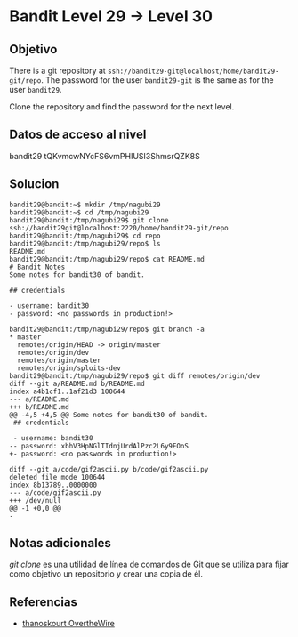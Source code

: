 # Bandit Level 29 → Level 30
## Objetivo
There is a git repository at `ssh://bandit29-git@localhost/home/bandit29-git/repo`. The password for the user `bandit29-git` is the same as for the user `bandit29`.

Clone the repository and find the password for the next level.

## Datos de acceso al nivel
bandit29
tQKvmcwNYcFS6vmPHIUSI3ShmsrQZK8S
## Solucion
```shell
bandit29@bandit:~$ mkdir /tmp/nagubi29
bandit29@bandit:~$ cd /tmp/nagubi29
bandit29@bandit:/tmp/nagubi29$ git clone ssh://bandit29git@localhost:2220/home/bandit29-git/repo
bandit29@bandit:/tmp/nagubi29$ cd repo
bandit29@bandit:/tmp/nagubi29/repo$ ls
README.md
bandit29@bandit:/tmp/nagubi29/repo$ cat README.md 
# Bandit Notes
Some notes for bandit30 of bandit.

## credentials

- username: bandit30
- password: <no passwords in production!>

bandit29@bandit:/tmp/nagubi29/repo$ git branch -a
* master
  remotes/origin/HEAD -> origin/master
  remotes/origin/dev
  remotes/origin/master
  remotes/origin/sploits-dev
bandit29@bandit:/tmp/nagubi29/repo$ git diff remotes/origin/dev
diff --git a/README.md b/README.md
index a4b1cf1..1af21d3 100644
--- a/README.md
+++ b/README.md
@@ -4,5 +4,5 @@ Some notes for bandit30 of bandit.
 ## credentials
 
 - username: bandit30
-- password: xbhV3HpNGlTIdnjUrdAlPzc2L6y9EOnS
+- password: <no passwords in production!>
 
diff --git a/code/gif2ascii.py b/code/gif2ascii.py
deleted file mode 100644
index 8b13789..0000000
--- a/code/gif2ascii.py
+++ /dev/null
@@ -1 +0,0 @@
-
```
## Notas adicionales
_git clone_ es una utilidad de línea de comandos de Git que se utiliza para fijar como objetivo un repositorio y crear una copia de él.
## Referencias
- [thanoskourt OvertheWire](https://thanoskoutr.com/posts/ctfs/overthewire/bandit/levels-20-29/)